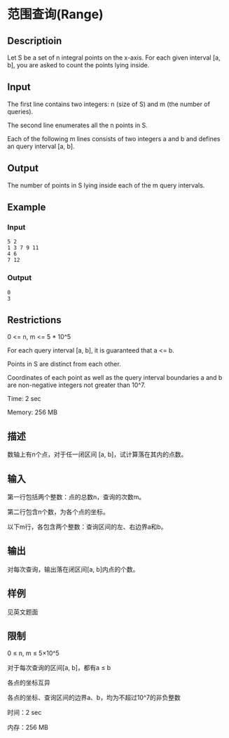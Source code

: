 # 范围查询(Range)

## Descriptioin

Let S be a set of n integral points on the x-axis. For each given interval [a, b], you are asked to count the points lying inside.

## Input

The first line contains two integers: n (size of S) and m (the number of queries).

The second line enumerates all the n points in S.

Each of the following m lines consists of two integers a and b and defines an query interval [a, b].

## Output
The number of points in S lying inside each of the m query intervals.

## Example

### Input

```
5 2
1 3 7 9 11
4 6
7 12
```

### Output

```
0
3
```

## Restrictions
0 <= n, m <= 5 * 10^5

For each query interval [a, b], it is guaranteed that a <= b.

Points in S are distinct from each other.

Coordinates of each point as well as the query interval boundaries a and b are non-negative integers not greater than 10^7.

Time: 2 sec

Memory: 256 MB

## 描述

数轴上有n个点，对于任一闭区间 [a, b]，试计算落在其内的点数。

## 输入

第一行包括两个整数：点的总数n，查询的次数m。

第二行包含n个数，为各个点的坐标。

以下m行，各包含两个整数：查询区间的左、右边界a和b。

## 输出

对每次查询，输出落在闭区间[a, b]内点的个数。

## 样例

见英文题面

## 限制

0 ≤ n, m ≤ 5×10^5

对于每次查询的区间[a, b]，都有a ≤ b

各点的坐标互异

各点的坐标、查询区间的边界a、b，均为不超过10^7的非负整数

时间：2 sec

内存：256 MB